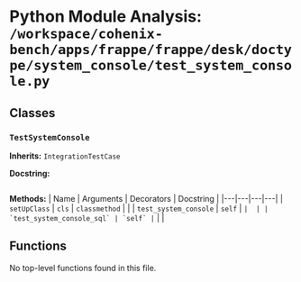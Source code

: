 # Python Module Analysis: `/workspace/cohenix-bench/apps/frappe/frappe/desk/doctype/system_console/test_system_console.py`

## Classes

### `TestSystemConsole`
**Inherits:** `IntegrationTestCase`


**Docstring:**
```

```

**Methods:**
| Name | Arguments | Decorators | Docstring |
|---|---|---|---|
| `setUpClass` | `cls` | `classmethod` |  |
| `test_system_console` | `self` | `` |  |
| `test_system_console_sql` | `self` | `` |  |





## Functions

No top-level functions found in this file.
